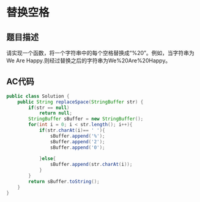 # 替换空格
## 题目描述
请实现一个函数，将一个字符串中的每个空格替换成“%20”。例如，当字符串为We Are Happy.则经过替换之后的字符串为We%20Are%20Happy。
## AC代码
```java
public class Solution {
    public String replaceSpace(StringBuffer str) {
    	if(str == null)
			return null;
		StringBuffer sBuffer = new StringBuffer();
		for(int i = 0; i < str.length(); i++){
			if(str.charAt(i)== ' '){
				sBuffer.append('%');
				sBuffer.append('2');
				sBuffer.append('0');
				
			}else{
				sBuffer.append(str.charAt(i));
			}
		}
		return sBuffer.toString();
    }
}
```